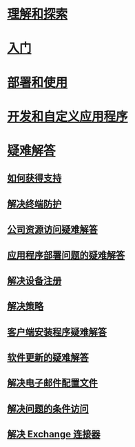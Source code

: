 # [理解和探索](/intune/understand-explore/introduction-to-microsoft-intune)
# [入门](/intune/get-started/what-to-know-before-you-start-microsoft-intune)
<!-- # [Plan and Design](/intune/plan-design/ways-to-do-enterprise-mobility) -->
# [部署和使用](/intune/deploy-use/overview-of-device-and-app-lifecycles-in-microsoft-intune)
# [开发和自定义应用程序](/intune/develop/intune-app-sdk)

# [疑难解答](general-troubleshooting-tips-for-microsoft-intune.md)
## [如何获得支持](how-to-get-support-for-microsoft-intune.md)
## [解决终端防护](Troubleshoot-Endpoint-Protection-in-microsoft-intune.md)
## [公司资源访问疑难解答](Troubleshoot-company-resource-access-problems-with-microsoft-intune.md)
## [应用程序部署问题的疑难解答](Troubleshoot-app-deployment-problems-in-microsoft-intune.md)
## [解决设备注册](troubleshoot-device-enrollment-in-intune.md)
## [解决策略](Troubleshoot-policies-in-microsoft-intune.md)
## [客户端安装程序疑难解答](Troubleshoot-client-setup-in-microsoft-intune.md)
## [软件更新的疑难解答](Troubleshoot-software-updates-in-microsoft-intune.md)
## [解决电子邮件配置文件](Troubleshoot-email-profiles-in-microsoft-intune.md)
## [解决问题的条件访问](troubleshoot-conditional-access.md)
## [解决 Exchange 连接器](troubleshoot-exchange-connector.md)